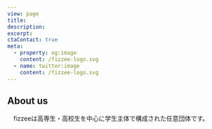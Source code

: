 ```yaml
---
view: page
title: 
description: 
excerpt: 
ctaContact: true
meta:
  - property: og:image
    content: /fizzee-logo.svg
  - name: twitter:image
    content: /fizzee-logo.svg
---
```


## About us

　fizzeeは高専生・高校生を中心に学生主体で構成された任意団体です。
